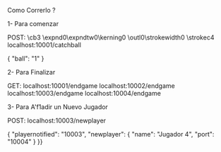 Como Correrlo ?

1- Para comenzar

POST: \cb3 \expnd0\expndtw0\kerning0 \outl0\strokewidth0 \strokec4 localhost:10001/catchball

{
"ball": "1"
}

2- Para Finalizar

GET: localhost:10001/endgame
localhost:10002/endgame
localhost:10003/endgame
localhost:10004/endgame

3- Para A'f1adir un Nuevo Jugador

POST: localhost:10003/newplayer

{
"playernotified": "10003",
"newplayer": {
"name": "Jugador 4",
"port": "10004"
}
}}